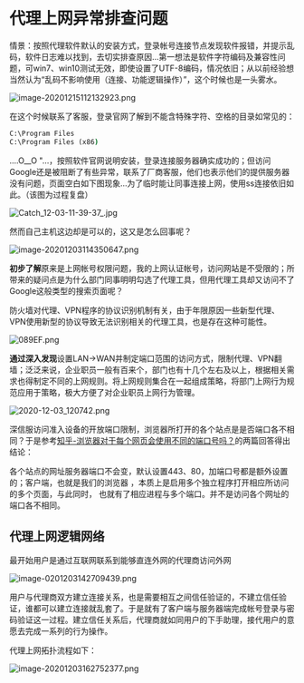 # 代理上网异常排查问题

情景：按照代理软件默认的安装方式，登录帐号连接节点发现软件报错，并提示乱码，软件日志难以找到，去切实排查原因...第一想法是软件字符编码及兼容性问题，可win7、win10测试无效，即使设置了UTF-8编码，情况依旧；从以前经验想当然认为“乱码不影响使用（连接、功能逻辑操作）”，这个时候也是一头雾水。

![image-20201215112132923.png](https://i.loli.net/2020/12/15/MXQB5KS8s4UgnDi.png)


在这个时候联系了客服，登录官网了解到不能含特殊字符、空格的目录如常见的：

```cmd
C:\Program Files
C:\Program Files (x86)
```

....O__O "…，按照软件官网说明安装，登录连接服务器确实成功的；但访问Google还是被阻断了有些异常，联系了厂商客服，他们也表示他们的提供服务器没有问题，页面空白如下图现象...为了临时能让同事连接上网，使用ss连接依旧如此。（该图为过程复盘）

![Catch_12-03-11-39-37_.jpg](https://i.loli.net/2020/12/03/o81uC4zR6LipQYd.jpg)

然而自己主机这边却是可以的，这又是怎么回事呢？

![image-20201203114350647.png](https://i.loli.net/2020/12/03/QtNTdDCWUV4BAMO.png)



**初步了解**原来是上网帐号权限问题，我的上网认证帐号，访问网站是不受限的；所带来的疑问点是为什么部门同事明明勾选了代理工具，但用代理工具却又访问不了Google这般类型的搜索页面呢？

防火墙对代理、VPN程序的协议识别机制有关，由于年限原因一些新型代理、VPN使用新型的协议导致无法识别相关的代理工具，也是存在这种可能性。



![089EF.png](https://i.loli.net/2020/12/05/KI65dAZFyeWDaOm.png)

**通过深入发现**设置LAN->WAN并制定端口范围的访问方式，限制代理、VPN翻墙；泛泛来说，企业职员一般有百来个，部门也有十几个左右及以上，根据相关需求也得制定不同的上网规则。将上网规则集合在一起组成策略，将部门上网行为规范应用于策略，极大方便了对企业职员上网行为管理。

![2020-12-03_120742.png](https://i.loli.net/2020/12/03/K5FiSZtICswgycp.png)

深信服访问准入设备的开放端口限制，浏览器所打开的各个站点是是否端口各不相同？于是参考[知乎-浏览器对于每个网页会使用不同的端口号吗？](https://www.zhihu.com/question/401686199)的两篇回答得出结论：

各个站点的网址服务器端口不会变，默认设置443、80，加端口号都是额外设置的；客户端，也就是我们的浏览器 ，本质上是启用多个独立程序打开相应所访问的多个页面，与此同时， 也就有了相应进程与多个端口。并不是访问各个网址的端口各不相同。

## 代理上网逻辑网络

最开始用户是通过互联网联系到能够直连外网的代理商访问外网

![image-0201203142709439.png](https://i.loli.net/2020/12/03/4kM5mL2Dyv9IWhQ.png)

用户与代理商双方建立连接关系，也是需要相互之间信任验证的，不建立信任验证，谁都可以建立连接就乱套了。于是就有了客户端与服务器端完成帐号登录与密码验证这一过程。建立信任关系后，代理商就如同用户的下手助理，接代用户的意愿去完成一系列的行为操作。

代理上网拓扑流程如下：

![image-20201203162752377.png](https://i.loli.net/2020/12/03/TjZLyhg1vBxuAVs.png)